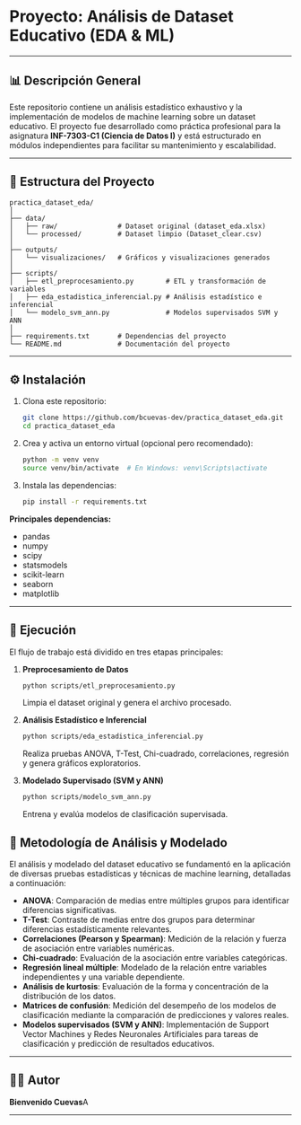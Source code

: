# Proyecto: Análisis de Dataset Educativo (EDA & ML)

---

## 📊 Descripción General

Este repositorio contiene un análisis estadístico exhaustivo y la implementación de modelos de machine learning sobre un dataset educativo. El proyecto fue desarrollado como práctica profesional para la asignatura **INF-7303-C1 (Ciencia de Datos I)** y está estructurado en módulos independientes para facilitar su mantenimiento y escalabilidad.

---

## 📁 Estructura del Proyecto

```plaintext
practica_dataset_eda/
│
├── data/
│   ├── raw/               # Dataset original (dataset_eda.xlsx)
│   └── processed/         # Dataset limpio (Dataset_clear.csv)
│
├── outputs/
│   └── visualizaciones/   # Gráficos y visualizaciones generados
│
├── scripts/
│   ├── etl_preprocesamiento.py        # ETL y transformación de variables
│   ├── eda_estadistica_inferencial.py # Análisis estadístico e inferencial
│   └── modelo_svm_ann.py              # Modelos supervisados SVM y ANN
│
├── requirements.txt       # Dependencias del proyecto
└── README.md              # Documentación del proyecto
```

---

## ⚙️ Instalación

1. Clona este repositorio:
    ```bash
    git clone https://github.com/bcuevas-dev/practica_dataset_eda.git
    cd practica_dataset_eda
    ```

2. Crea y activa un entorno virtual (opcional pero recomendado):
    ```bash
    python -m venv venv
    source venv/bin/activate  # En Windows: venv\Scripts\activate
    ```

3. Instala las dependencias:
    ```bash
    pip install -r requirements.txt
    ```

**Principales dependencias:**
- pandas
- numpy
- scipy
- statsmodels
- scikit-learn
- seaborn
- matplotlib

---

## 🚀 Ejecución

El flujo de trabajo está dividido en tres etapas principales:

1. **Preprocesamiento de Datos**
    ```bash
    python scripts/etl_preprocesamiento.py
    ```
    Limpia el dataset original y genera el archivo procesado.

2. **Análisis Estadístico e Inferencial**
    ```bash
    python scripts/eda_estadistica_inferencial.py
    ```
    Realiza pruebas ANOVA, T-Test, Chi-cuadrado, correlaciones, regresión y genera gráficos exploratorios.

3. **Modelado Supervisado (SVM y ANN)**
    ```bash
    python scripts/modelo_svm_ann.py
    ```
    Entrena y evalúa modelos de clasificación supervisada.

## 🧪 Metodología de Análisis y Modelado

El análisis y modelado del dataset educativo se fundamentó en la aplicación de diversas pruebas estadísticas y técnicas de machine learning, detalladas a continuación:

- **ANOVA**: Comparación de medias entre múltiples grupos para identificar diferencias significativas.
- **T-Test**: Contraste de medias entre dos grupos para determinar diferencias estadísticamente relevantes.
- **Correlaciones (Pearson y Spearman)**: Medición de la relación y fuerza de asociación entre variables numéricas.
- **Chi-cuadrado**: Evaluación de la asociación entre variables categóricas.
- **Regresión lineal múltiple**: Modelado de la relación entre variables independientes y una variable dependiente.
- **Análisis de kurtosis**: Evaluación de la forma y concentración de la distribución de los datos.
- **Matrices de confusión**: Medición del desempeño de los modelos de clasificación mediante la comparación de predicciones y valores reales.
- **Modelos supervisados (SVM y ANN)**: Implementación de Support Vector Machines y Redes Neuronales Artificiales para tareas de clasificación y predicción de resultados educativos.

---

## 👨‍💻 Autor

**Bienvenido Cuevas**A

---
